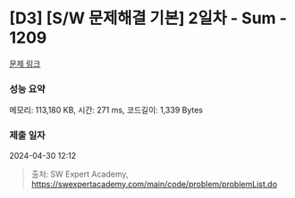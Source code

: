 # [D3] [S/W 문제해결 기본] 2일차 - Sum - 1209 

[문제 링크](https://swexpertacademy.com/main/code/problem/problemDetail.do?contestProbId=AV13_BWKACUCFAYh) 

### 성능 요약

메모리: 113,180 KB, 시간: 271 ms, 코드길이: 1,339 Bytes

### 제출 일자

2024-04-30 12:12



> 출처: SW Expert Academy, https://swexpertacademy.com/main/code/problem/problemList.do